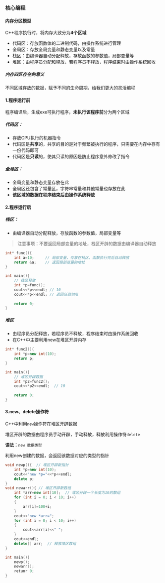 ### 核心编程

#### 内存分区模型

C++程序执行时，将内存大致分为**4个区域**

- 代码区：存放函数体的二进制代码，由操作系统进行管理
- 全局区：存放全局变量和静态变量以及常量
- 栈区：由编译器自动分配释放，存放函数的参数值，局部变量等
- 堆区：由程序员分配和释放，若程序员不释放，程序结束时由操作系统回收

##### 内存四区存在的意义

不同区域存放的数据，赋予不同的生命周期，给我们更大的灵活编程



#### 1.程序运行前

程序编译后，生成exe可执行程序，**未执行该程序前**分为两个区域

##### 代码区：

- 存放CPU执行的机器指令
- 代码区是**共享**的，共享的目的是对于频繁被执行的程序，只需要在内存中存有一份代码即可
- 代码区是**只读**的，使其只读的原因是防止程序意外修改了指令

##### 全局区：

- 全局变量和静态变量存放在此
- 全局区还包含了常量区，字符串常量和其他常量也存放在此
- **该区域的数据在程序结束后由操作系统释放**



#### 2.程序运行后

##### 栈区：

- 由编译器自动分配释放，存放函数的参数值，局部变量等

> 注意事项：不要返回局部变量的地址，栈区开辟的数据由编译器自动释放

```c++
int* func(){
    int a=10;     // 局部变量，存放在栈区，函数执行完后自动释放
    return &a;    // 返回局部变量的地址
}

int main(){
    // 栈区释放
    int *p=func();
    cout<<*p<<endl; // 10
    cout<<*p<<endl; // 返回任意地址
    
    return 0;
}
```

##### 堆区

- 由程序员分配释放，若程序员不释放，程序结束时由操作系统回收
- 在C++中主要利用new在堆区开辟内存

```c++
int* func2(){
    int *p=new int(10);
    return p;
}

int main(){
    // 堆区开辟数据
    int *p2=func2();
    cout<<*p2<<endl;  // 10
    
    return 0;
}
```

#### 3.new、delete操作符

C++中利用`new`操作符在堆区开辟数据

堆区开辟的数据由程序员手动开辟，手动释放，释放利用操作符`delete`

**语法：**`new 数据类型`

利用new创建的数据，会返回该数据对应的类型的指针

```c++
void newp(){  // 堆区开辟新指针
    int *p=new int(10);
    cout<<"new *p="<<*p<<endl;
    delete p;
}
void newarr(){ // 堆区开辟新数组
    int *arr=new int[10];  // 堆区开辟一个长度为10的数组
    for (int i = 0; i < 10; i++)
    {
        arr[i]=100+i;
    }
    cout<<"new *arr=";
    for (int i = 0; i < 10; i++)
    {
        cout<<arr[i]<<" ";
    }
    cout<<endl;
    delete[] arr;  // 释放堆区数组
}

int main(){
    newp();
    newarr();
    retunr 0;
}
```

